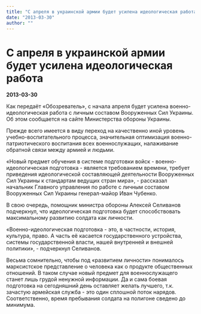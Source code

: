 ```yaml
---
title: "С апреля в украинской армии будет усилена идеологическая работа"
date: "2013-03-30"
author: ""
---
```


# С апреля в украинской армии будет усилена идеологическая работа

**2013-03-30** 

Как передаёт «Обозреватель», с начала апреля будет усилена военно-идеологическая работа с личным составом Вооруженных Сил Украины. Об этом сообщается на сайте Министерства обороны Украины.

Прежде всего имеется в виду переход на качественно иной уровень учебно-воспитательного процесса, значительная оптимизация военно-патриотического воспитания всех военнослужащих, налаживание обратной связи между армией и людьми.

«Новый предмет обучения в системе подготовки войск - военно-идеологическая подготовка - является требованием времени, требует приведения идеологической составляющей деятельности Вооруженных Сил Украины к стандартам ведущих стран мира», - рассказал начальник Главного управления по работе с личным составом Вооруженных Сил Украины генерал-майор Иван Чубенко.

В свою очередь, помощник министра обороны Алексей Селиванов подчеркнул, что идеологическая подготовка будет способствовать максимальному развитию солдата как личности.

«Военно-идеологическая подготовка - это, в частности, история, культура, право. А часть её касается государственного устройства, системы государственной власти, нашей внутренней и внешней политики», - подчеркнул Селиванов.

Весьма сомнительно, чтобы под «развитием личности» понималось марксистское представление о человека как о продукте общественных отношений. В таком случае новый предмет для военнослужащего станет лишь грудой ненужной информации. Да и сама боевая подготовка на сегодняшний день оставляет желать лучшего, т.к. зачастую армейская служба - это один сплошной поток нарядов. Соответственно, время пребывания солдата на полигоне сведено до минимума.